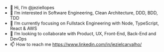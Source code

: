 - 👋 Hi, I’m @jeziellopes
- 👀 I’m interested in Software Engineering, Clean Architecture, DDD, BDD, TDD
- 🌱 I’m currently focusing on Fullstack Engineering with Node, TypeScript, React & AWS
- 💞️ I’m looking to collaborate with Product, UX, Front-End, Back-End and DevOps
- 📫 How to reach me https://www.linkedin.com/in/jezielcarvalho/

<!---
jeziellopes/jeziellopes is a ✨ special ✨ repository because its `README.md` (this file) appears on your GitHub profile.
You can click the Preview link to take a look at your changes.
--->
